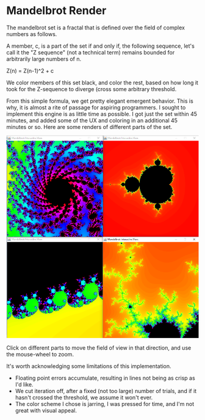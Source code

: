 # Mandelbrot Render

The mandelbrot set is a fractal that is defined over the field of complex numbers as follows.

A member, c, is a part of the set if and only if, the following sequence, let's call it the "Z sequence" (not a technical term) remains bounded for arbitrarily large numbers of n.

Z(n) = Z(n-1)^2 + c

We color members of this set black, and color the rest, based on how long it took for the Z-sequence to diverge (cross some arbitrary threshold.

From this simple formula, we get pretty elegant emergent behavior. This is why, it is almost a rite of passage for aspiring programmers. I sought to implement this engine is as little time as possible. I got just the set within 45 minutes, and added some of the UX and coloring in an additional 45 minutes or so. Here are some renders of different parts of the set.

![alt tag](https://github.com/rjhunjhunwala/Mandelbrot/blob/master/renders.png)

Click on different parts to move the field of view in that direction, and use the mouse-wheel to zoom.

It's worth acknowledging some limitations of this implementation. 

<ul>
<li>Floating point errors accumulate, resulting in lines not being as crisp as I'd like.</li>
<li>We cut iteration off, after a fixed (not too large) number of trials, and if it hasn't crossed the threshold, we assume it won't ever.</li>
<li>The color scheme I chose is jarring, I was pressed for time, and I'm not great with visual appeal.</li>
</ul>
